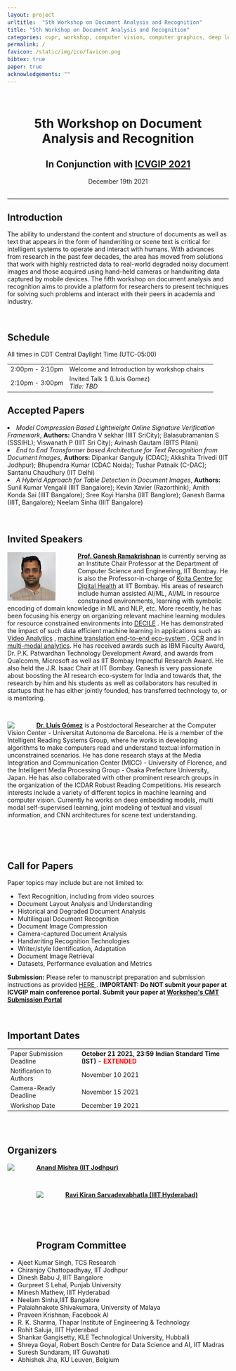 ```yaml
---
layout: project
urltitle:  "5th Workshop on Document Analysis and Recognition"
title: "5th Workshop on Document Analysis and Recognition"
categories: cvpr, workshop, computer vision, computer graphics, deep learning, generative modeling, visual learning, simulation environments, robotics, machine learning, reinforcement learning
permalink: /
favicon: /static/img/ico/favicon.png
bibtex: true
paper: true
acknowledgements: ""
---
```


<br>
<div class="row">
  <div class="col-xs-12">
   <center><h1>5th Workshop on Document Analysis and Recognition</h1></center>
   <center><h2>In Conjunction with <a href="https://iitj.ac.in/icvgip2021/">ICVGIP 2021</a></h2></center>
   <center><span style="font-weight:400;">December 19th 2021</span></center>    
    <center><span style="color:#e74c3c;font-weight:400;"></span></center>
    <br/>
  </div>
</div>

<hr>

<div class="row" id="intro">
  <div class="col-xs-12">
    <h2>Introduction</h2>
  </div>
</div>

<div class="row">
  <div class="col-xs-12">    
    <p> The ability to understand the content and structure of documents as well as text that appears in the form of handwriting or scene text is critical for intelligent systems to operate and interact with humans. With advances from research in the past few decades, the area has moved from solutions that work with highly restricted data to real-world degraded noisy document images and those acquired using hand-held cameras or handwriting data captured by mobile devices. The fifth workshop on document analysis and recognition aims to provide a platform for researchers to present techniques for solving such problems and interact with their peers in academia and industry. </p>    
  </div>
</div> 

<br>

<div class="row" id="schedule">
  <div class="col-xs-12">
    <h2>Schedule</h2>
    <p>All times in CDT Central Daylight Time (UTC-05:00)</p>
  </div>
</div>


<div class="row">
  <div class="col-xs-12">
     <table class="table table-striped">
      <tbody>
        <tr>
          <td>2:00pm - 2:10pm</td>
          <td>Welcome and Introduction by workshop chairs</td>
          <td></td>
        </tr>
        <tr>
          <td>2:10pm - 3:00pm</td>
          <td>
          Invited Talk 1 (Lluis Gomez)
          <br/>
          <i>Title: TBD</i>
          </td>
          <td></td>
        </tr>
              </tbody>
    </table>
  </div>
</div>



<div class="row" id="accepted">
  <div class="col-xs-12">
    <h2>Accepted Papers</h2>
  </div>
</div>
<li> <i>Model Compression Based Lightweight Online Signature Verification Framework</i>, <b>Authors:</b> Chandra V sekhar (IIIT SriCity); Balasubramanian S (SSSIHL); Viswanath P (IIIT Sri City); Avinash Gautam (BITS Pilani)</li>
<li> <i>End to End Transformer based Architecture for Text Recognition from Document Images</i>, <b>Authors:</b> Dipankar Ganguly (CDAC); Akkshita Trivedi (IIT Jodhpur); Bhupendra Kumar (CDAC Noida); Tushar Patnaik (C-DAC); Santanu Chaudhury (IIT Delhi) </li>
<li> <i>A Hybrid Approach for Table Detection in Document Images</i>, <b>Authors:</b> Sunil Kumar Vengalil (IIIT Bangalore); Kevin Xavier (Razorthink); Amith Konda Sai (IIIT Bangalore); Sree Koyi Harsha (IIIT Banglore); Ganesh Barma (IIIT, Bangalore); Neelam Sinha (IIIT Bangalore) </li>
<br>
<br>
<div class="row" id="speakers">
  <div class="col-xs-12">
    <h2>Invited Speakers</h2>
  </div>
</div>
<div class="row">
  <div class="col-md-12">
    <a href="https://www.cse.iitb.ac.in/~ganesh/"><img class="people-pic" style="float:left;margin-right:50px;" src="https://raw.githubusercontent.com/wdar21/wdar21.github.io/main/static/img/people/gr110x.jpg"></a>
    <p>
      <b><a href="https://www.cse.iitb.ac.in/~ganesh/">Prof. Ganesh Ramakrishnan</a></b> is currently serving as an Institute Chair Professor at the Department of Computer Science and Engineering, IIT Bombay. He is also the Professor-in-charge of  <a href="https://www.kcdh.iitb.ac.in/">Koita Centre for Digital Health</a> at IIT Bombay. His areas of research include human assisted AI/ML, AI/ML in resource constrained environments, learning with symbolic encoding of domain knowledge in ML and NLP, etc. More recently, he has been focusing his energy on organizing relevant machine learning modules for resource constrained environments into <a href="https://decile.org/">DECILE</a> . He has demonstrated the impact of such data efficient machine learning in applications such as <a href="https://www.cse.iitb.ac.in/~vidsurv">Video Analytics</a> , <a href="https://www.udaanproject.org/">machine translation end-to-end eco-system</a> , <a href="https://www.cse.iitb.ac.in/~ocr">OCR</a> and in <a href="https://www.cse.iitb.ac.in/~malta/">multi-modal analytics</a>. He  has received awards such as IBM Faculty Award, Dr. P.K. Patwardhan Technology Development Award, and awards from Qualcomm, Microsoft as well as IIT Bombay Impactful Research Award. He also held the J.R. Isaac Chair at IIT Bombay. Ganesh is very passionate about boosting the AI research eco-system for India and towards that, the research by him and his students as well as collaborators has resulted in startups that he has either jointly founded, has transferred technology to, or is mentoring.
    </p>
  </div>
</div>

<br>

<div class="row">
  <div class="col-md-12">
    <a href="http://lluisgomez.github.io/"><img class="people-pic" style="float:left;margin-right:50px;" src="http://lluisgomez.github.io/img/lluis_bg.png"></a>
    <p>
      <b><a href="http://lluisgomez.github.io/">Dr. Lluís Gómez</a></b> is a Postdoctoral Researcher at the Computer Vision Center - Universitat Autonoma de Barcelona. He is a member of the Intelligent Reading Systems Group, where he works in developing algorithms to make computers read and understand textual information in unconstrained scenarios. He has done research stays at the Media Integration and Communication Center (MICC) - University of Florence, and the Intelligent Media Processing Group - Osaka Prefecture University, Japan. He has also collaborated with other prominent research groups in the organization of the ICDAR Robust Reading Competitions. His research interests include a variety of different topics in machine learning and computer vision. Currently he works on deep embedding models, multi modal self-supervised learning, joint modeling of textual and visual information, and CNN architectures for scene text understanding.
    </p>
  </div>
</div><br>

<br>
<br>

<div class="row" id="cfp">
  <div class="col-xs-12">
    <h2>Call for Papers</h2>
  </div>
</div>

<div class="row">
  <div class="col-xs-12">
    Paper topics may include but are not limited to:
   
  <ul>
      <li> Text Recognition, including from video sources </li>
      <li> Document Layout Analysis and Understanding </li>
      <li> Historical and Degraded Document Analysis </li>
      <li> Multilingual Document Recognition </li>
      <li> Document Image Compression </li>
      <li> Camera-captured Document Analysis </li>
      <li> Handwriting Recognition Technologies </li>
      <li> Writer/style Identification, Adaptation </li>
      <li> Document Image Retrieval </li>
      <li> Datasets, Performance evaluation and Metrics </li>    
   </ul>
  
   <b> Submission:</b> Please refer to manuscript preparation and submission instructions as provided <a href="https://iitj.ac.in/icvgip2021/authorGuidelines.php"> HERE </a>. <b> IMPORTANT: Do NOT submit your paper at ICVGIP main conference portal. Submit your paper at <a href="https://cmt3.research.microsoft.com/DAR2021">Workshop's CMT Submission Portal</a></b>
   
  </div>
</div>

<br>

<div class="row" id="dates">
  <div class="col-xs-12">
    <h2>Important Dates</h2>
  </div>
</div>

<div class="row">
  <div class="col-xs-12">
    <table class="table table-striped">
      <tbody>
        <tr>
          <td>Paper Submission Deadline</td>
          <td><b>October 21 2021, 23:59 Indian Standard Time (IST) - <font color="red">EXTENDED</font></b></td>
        </tr>
        <tr>
          <td>Notification to Authors</td>
          <td>November 10 2021</td>
        </tr>
        <tr>
          <td>Camera-Ready Deadline</td>
          <td>November 15 2021</td>
        </tr>
        <tr>
          <td>Workshop Date</td>
          <td>December 19 2021</td>
        </tr>
      </tbody>
    </table>
  </div>
</div>

<br>
<br>

<div class="row" id="organizers">
  <div class="col-xs-12">
    <h2>Organizers</h2>
  </div>
</div>
<div class="row">
  <div class="col-md-12">
    <a href="https://anandmishra22.github.io/"><img height=200px class="people-pic" style="float:left;margin-right:50px;" src="https://anandmishra22.github.io/files/mishra_oct15.jpg"></a>
    <p>
      <b><a href="https://anandmishra22.github.io/">Anand Mishra (IIT Jodhpur)</a></b>
    </p>
  </div>
</div><br>

<div class="row">
  <div class="col-md-12">
    <a href="https://ravika.github.io/"><img class="people-pic" style="float:left;margin-right:50px;" src="https://ravika.github.io/ravipic.jpeg"></a>
    <p>
      <b><a href="https://ravika.github.io/">Ravi Kiran Sarvadevabhatla (IIIT Hyderabad)</a></b>
    </p>
  </div>
</div><br>
<br>
<br>

<div class="row" id="pc">
  <div class="col-xs-12">
    <h2>Program Committee</h2>
  </div>
</div>
 <ul>
  <li>Ajeet Kumar Singh, TCS Research</li>
<li>Chiranjoy Chattopadhyay, IIT Jodhpur        </li>
<li>Dinesh Babu J, IIIT Bangalore                               </li>
<li>Gurpreet S Lehal, Punjab University</li>
<li>Minesh Mathew, IIIT Hyderabad</li>
<li>Neelam      Sinha,IIIT Bangalore            </li>
<li>Palaiahnakote Shivakumara, University of Malaya</li>
<li>Praveen     Krishnan, Facebook AI   </li>
<li>R. K. Sharma, Thapar Institute of Engineering & Technology</li>
<li>Rohit Saluja, IIIT Hyderabad        </li>
<li>Shankar     Gangisetty, KLE Technological University, Hubballi</li>
<li>Shreya Goyal, Robert Bosch Centre for Data Science and AI, IIT Madras                           </li>
<li>Suresh Sundaram, IIT Guwahati       </li>    
  <li>Abhishek Jha, KU Leuven, Belgium </li>
 </ul>
<br>
<br>


